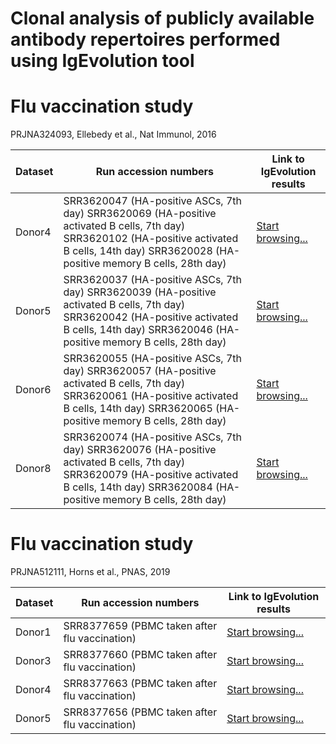 # Clonal analysis of publicly available antibody repertoires performed using IgEvolution tool

# Flu vaccination study 
PRJNA324093, Ellebedy et al., Nat Immunol, 2016

| Dataset | Run accession numbers                                                                                                                                                                             | Link to IgEvolution results                                                                                         |
|---------|---------------------------------------------------------------------------------------------------------------------------------------------------------------------------------------------------|---------------------------------------------------------------------------------------------------------------------|
| Donor4  | SRR3620047 (HA-positive ASCs, 7th day) SRR3620069 (HA-positive activated B cells, 7th day) SRR3620102 (HA-positive activated B cells, 14th day) SRR3620028 (HA-positive memory B cells, 28th day) | [Start browsing...](docs/html_flu1_dnr4_files/html_files/multiplicity_html/lineage2149_vertices266_edges327.html)   |
| Donor5  | SRR3620037 (HA-positive ASCs, 7th day) SRR3620039 (HA-positive activated B cells, 7th day) SRR3620042 (HA-positive activated B cells, 14th day) SRR3620046 (HA-positive memory B cells, 28th day) | [Start browsing...](docs/html_flu1_dnr5_files/html_files/multiplicity_html/lineage845_vertices425_edges599.html)    |
| Donor6  | SRR3620055 (HA-positive ASCs, 7th day) SRR3620057 (HA-positive activated B cells, 7th day) SRR3620061 (HA-positive activated B cells, 14th day) SRR3620065 (HA-positive memory B cells, 28th day) | [Start browsing...](docs/html_flu1_dnr6_files/html_files/multiplicity_html/lineage1237_vertices2127_edges2746.html) |
| Donor8  | SRR3620074 (HA-positive ASCs, 7th day) SRR3620076 (HA-positive activated B cells, 7th day) SRR3620079 (HA-positive activated B cells, 14th day) SRR3620084 (HA-positive memory B cells, 28th day) | [Start browsing...](docs/html_flu1_dnr8_files/html_files/multiplicity_html/lineage1867_vertices1828_edges3206.html) |

# Flu vaccination study 
PRJNA512111, Horns et al., PNAS, 2019

| Dataset | Run accession numbers                         | Link to IgEvolution results                                                                                          |
|---------|-----------------------------------------------|----------------------------------------------------------------------------------------------------------------------|
| Donor1  | SRR8377659 (PBMC taken after flu vaccination) | [Start browsing...](docs/html_flu2_dnr1_files/html_files/multiplicity_html/lineage65579_vertices1790_edges2547.html) |
| Donor3  | SRR8377660 (PBMC taken after flu vaccination) | [Start browsing...](docs/html_flu2_dnr3_files/html_files/multiplicity_html/lineage99188_vertices613_edges719.html)   |
| Donor4  | SRR8377663 (PBMC taken after flu vaccination) | [Start browsing...](docs/html_flu2_dnr4_files/html_files/multiplicity_html/lineage51164_vertices251_edges336.html)   |
| Donor5  | SRR8377656 (PBMC taken after flu vaccination) | [Start browsing...](docs/html_flu2_dnr5_files/html_files/multiplicity_html/lineage18488_vertices147_edges199.html)   |
